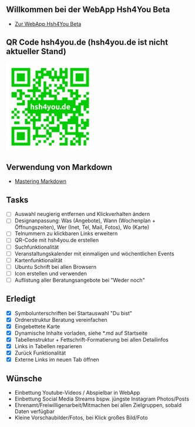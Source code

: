 ## Willkommen bei der WebApp Hsh4You Beta
- [Zur WebApp Hsh4You Beta](https://danieldreke.github.io/webapp_hsh/)

## QR Code hsh4you.de (hsh4you.de ist nicht aktueller Stand)
<a href="images/qr-code.png"><img src="images/qr-code.png" width="240px"></a>

## Verwendung von Markdown
- [Mastering Markdown](https://guides.github.com/features/mastering-markdown/)

## Tasks

- [ ] Auswahl neugierig entfernen und Klickverhalten ändern
- [ ] Designanpassung: Was (Angebote), Wann (Wochenplan + Öffnungszeiten), Wer (Inet, Tel, Mail, Fotos), Wo (Karte)
- [ ] Telnummern zu klickbaren Links erweitern
- [ ] QR-Code mit hsh4you.de erstellen
- [ ] Suchfunktionalität
- [ ] Veranstaltungskalender mit einmaligen und wöchentlichen Events
- [ ] Kartenfunktionalität
- [ ] Ubuntu Schrift bei allen Browsern
- [ ] Icon erstellen und verwenden
- [ ] Auflistung aller Beratungsangebote bei "Weder noch"

## Erledigt

- [x] Symbolunterschriften bei Startauswahl "Du bist"
- [x] Ordnerstruktur Beratung vereinfachen
- [x] Eingebettete Karte
- [x] Dynamische Inhalte vorladen, siehe \*.md auf Startseite
- [X] Tabellenstruktur + Fettschrift-Formatierung bei allen Detailinfos
- [x] Links in Tabellen reparieren
- [x] Zurück Funktionalität
- [X] Externe Links im neuen Tab öffnen

## Wünsche

- Einbettung Youtube-Videos / Abspielbar in WebApp
- Einbettung Social Media Streams bspw. jüngste Instagram Photos/Posts
- Ehrenamt/Freiwilligenarbeit/Mitmachen bei allen Zielgruppen, sobald Daten verfügbar
- Kleine Vorschaubilder/Fotos, bei Klick großes Bild/Foto
